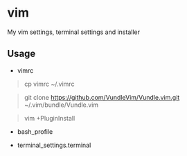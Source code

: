 # vim
My vim settings, terminal settings and installer

## Usage

- vimrc

 > cp vimrc ~/.vimrc

 > git clone https://github.com/VundleVim/Vundle.vim.git ~/.vim/bundle/Vundle.vim

 > vim +PluginInstall

- bash_profile

- terminal_settings.terminal
